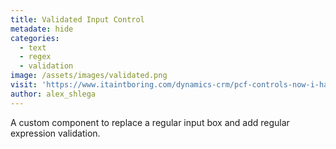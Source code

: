```yaml
---
title: Validated Input Control
metadate: hide
categories:
  - text
  - regex
  - validation
image: /assets/images/validated.png
visit: 'https://www.itaintboring.com/dynamics-crm/pcf-controls-now-i-have-my-first-pcf-control-too/'
author: alex_shlega
---
```


A custom component to replace a regular input box and add regular expression validation.
